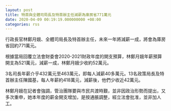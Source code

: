 ```yaml
---
layout: post
title: 特首與全體司局長及特首辦主任減薪為庫房省771萬元
date: 2020-04-09 00:19:19.000000000 +08:00
categories: rss
---
```


行政長官林鄭月娥、全體司局長及特首辦主任，未來一年將減薪一成，將會為庫房省回約771萬元。

根據當局回覆立法會財委會2020-2021財政年度的開支預算，林鄭月娥年薪預算開支為521萬元，減薪一成，林鄭月娥少收約52萬元。

3名司長年薪介乎432萬元至463萬元，即每人減薪40多萬元。13名政策局長及特首辦主任陳國基，每人年薪約418萬元，減薪後，他們少收近42萬元。

林鄭月娥在記者會強調，管治團隊要與市民共渡時艱，並非因政治形勢而提出，又多次重申，她本年度的薪金開支增加，是按通脹調整，經立法會批准，並非加人工。
